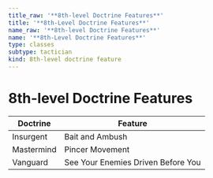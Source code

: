 ```yaml
---
title_raw: '**8th-level Doctrine Features**'
title: '**8th-Level Doctrine Features**'
name_raw: '**8th-level Doctrine Features**'
name: '**8th-Level Doctrine Features**'
type: classes
subtype: tactician
kind: 8th-level doctrine feature
---
```


# **8th-level Doctrine Features**

| Doctrine   | Feature                            |
| ---------- | ---------------------------------- |
| Insurgent  | Bait and Ambush                    |
| Mastermind | Pincer Movement                    |
| Vanguard   | See Your Enemies Driven Before You |

